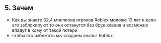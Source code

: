 ## 5. Зачем

- Как вы знаете 32,4 миллиона игроков Roblox моложе 13 лет и если его заблокируют то они останутся без брук хевена и возможно впадут в кому от такой потери
- чтобы это избежать мы создаем аналог Roblox
